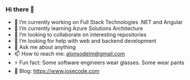### Hi there 👋

- 🔭 I’m currently working on Full Stack Technologies .NET and Angular
- 🌱 I’m currently learning Azure Solutions Architecture
- 👯 I’m looking to collaborate on interesting repositories
- 🤔 I’m looking for help with web and backend development
- 💬 Ask me about anything
- 📫 How to reach me: alonsodelm@gmail.com
- ⚡ Fun fact: Some software engineers wear glasses. Some wear pants
- 📖 Blog: https://www.josecode.com
